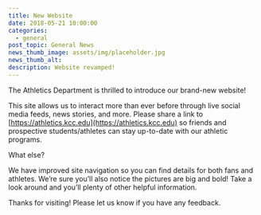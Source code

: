 ```yaml
---
title: New Website
date: 2018-05-21 10:00:00
categories:
  - general
post_topic: General News
news_thumb_image: assets/img/placeholder.jpg
news_thumb_alt:
description: Website revamped!
---
```


The Athletics Department is thrilled to introduce our brand-new website!

This site allows us to interact more than ever before through live social media feeds, news stories, and more. Please share a link to [https://athletics.kcc.edu](https://athletics.kcc.edu) so friends and prospective students/athletes can stay up-to-date with our athletic programs.

What else?

We have improved site navigation so you can find details for both fans and athletes. We’re sure you’ll also notice the pictures are big and bold! Take a look around and you’ll plenty of other helpful information.

Thanks for visiting! Please let us know if you have any feedback.
